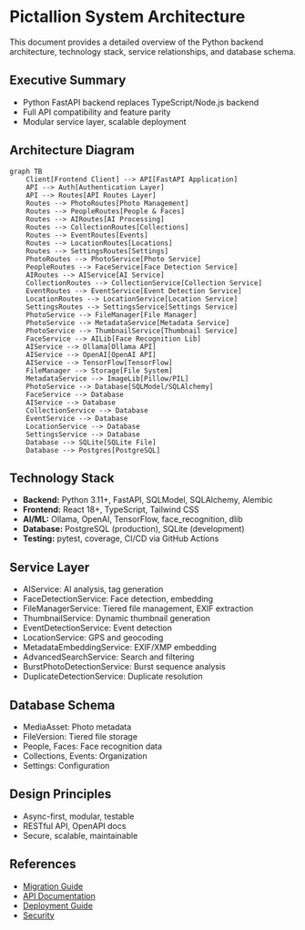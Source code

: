 # Pictallion System Architecture

This document provides a detailed overview of the Python backend architecture, technology stack, service relationships, and database schema.

## Executive Summary

- Python FastAPI backend replaces TypeScript/Node.js backend
- Full API compatibility and feature parity
- Modular service layer, scalable deployment

## Architecture Diagram

```mermaid
graph TB
    Client[Frontend Client] --> API[FastAPI Application]
    API --> Auth[Authentication Layer]
    API --> Routes[API Routes Layer]
    Routes --> PhotoRoutes[Photo Management]
    Routes --> PeopleRoutes[People & Faces]
    Routes --> AIRoutes[AI Processing]
    Routes --> CollectionRoutes[Collections]
    Routes --> EventRoutes[Events]
    Routes --> LocationRoutes[Locations]
    Routes --> SettingsRoutes[Settings]
    PhotoRoutes --> PhotoService[Photo Service]
    PeopleRoutes --> FaceService[Face Detection Service]
    AIRoutes --> AIService[AI Service]
    CollectionRoutes --> CollectionService[Collection Service]
    EventRoutes --> EventService[Event Detection Service]
    LocationRoutes --> LocationService[Location Service]
    SettingsRoutes --> SettingsService[Settings Service]
    PhotoService --> FileManager[File Manager]
    PhotoService --> MetadataService[Metadata Service]
    PhotoService --> ThumbnailService[Thumbnail Service]
    FaceService --> AILib[Face Recognition Lib]
    AIService --> Ollama[Ollama API]
    AIService --> OpenAI[OpenAI API]
    AIService --> TensorFlow[TensorFlow]
    FileManager --> Storage[File System]
    MetadataService --> ImageLib[Pillow/PIL]
    PhotoService --> Database[SQLModel/SQLAlchemy]
    FaceService --> Database
    AIService --> Database
    CollectionService --> Database
    EventService --> Database
    LocationService --> Database
    SettingsService --> Database
    Database --> SQLite[SQLite File]
    Database --> Postgres[PostgreSQL]
```

## Technology Stack

- **Backend:** Python 3.11+, FastAPI, SQLModel, SQLAlchemy, Alembic
- **Frontend:** React 18+, TypeScript, Tailwind CSS
- **AI/ML:** Ollama, OpenAI, TensorFlow, face_recognition, dlib
- **Database:** PostgreSQL (production), SQLite (development)
- **Testing:** pytest, coverage, CI/CD via GitHub Actions

## Service Layer

- AIService: AI analysis, tag generation
- FaceDetectionService: Face detection, embedding
- FileManagerService: Tiered file management, EXIF extraction
- ThumbnailService: Dynamic thumbnail generation
- EventDetectionService: Event detection
- LocationService: GPS and geocoding
- MetadataEmbeddingService: EXIF/XMP embedding
- AdvancedSearchService: Search and filtering
- BurstPhotoDetectionService: Burst sequence analysis
- DuplicateDetectionService: Duplicate resolution

## Database Schema

- MediaAsset: Photo metadata
- FileVersion: Tiered file storage
- People, Faces: Face recognition data
- Collections, Events: Organization
- Settings: Configuration

## Design Principles

- Async-first, modular, testable
- RESTful API, OpenAPI docs
- Secure, scalable, maintainable

## References

- [Migration Guide](MIGRATION_GUIDE.md)
- [API Documentation](API_DOCUMENTATION.md)
- [Deployment Guide](DEPLOYMENT.md)
- [Security](SECURITY.md)